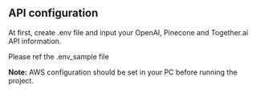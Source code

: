<h2>API configuration</h2>
<p>At first, create .env file and input your OpenAI, Pinecone and Together.ai API information.</p>
<p>Please ref the .env_sample file</p>
<p><b>Note:</b> AWS configuration should be set in your PC before running the project.</p>
